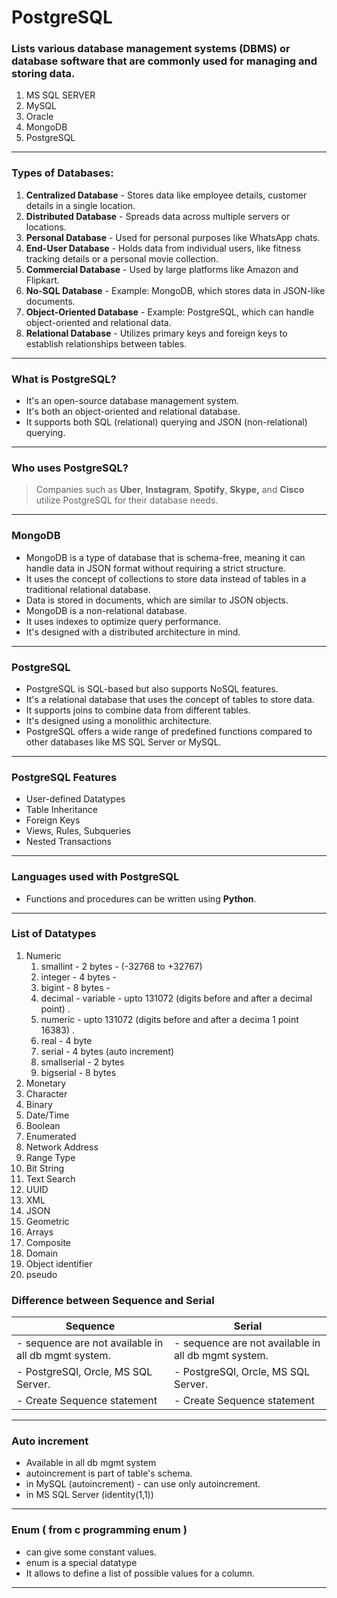 # PostgreSQL

### Lists various database management systems (DBMS) or database software that are commonly used for managing and storing data.

1. MS SQL SERVER
2. MySQL
3. Oracle
4. MongoDB
5. PostgreSQL
---
### Types of Databases:

1. __Centralized Database__ - Stores data like employee details, customer details in a single location.
2. __Distributed Database__ - Spreads data across multiple servers or locations.
3. __Personal Database__ - Used for personal purposes like WhatsApp chats.
4. __End-User Database__ - Holds data from individual users, like fitness tracking details or a personal movie collection.
5. __Commercial Database__ - Used by large platforms like Amazon and Flipkart.
6. __No-SQL Database__ - Example: MongoDB, which stores data in JSON-like documents.
7. __Object-Oriented Database__ - Example: PostgreSQL, which can handle object-oriented and relational data.
8. __Relational Database__ - Utilizes primary keys and foreign keys to establish relationships between tables.
---
### What is PostgreSQL?

- It's an open-source database management system.
- It's both an object-oriented and relational database.
- It supports both SQL (relational) querying and JSON (non-relational) querying.
---
### Who uses PostgreSQL?

> Companies such as __Uber__, __Instagram__, __Spotify__, __Skype,__ and __Cisco__ utilize PostgreSQL for their database needs.

---
### MongoDB

- MongoDB is a type of database that is schema-free, meaning it can handle data in JSON format without requiring a strict structure.
- It uses the concept of collections to store data instead of tables in a traditional relational database.
- Data is stored in documents, which are similar to JSON objects.
- MongoDB is a non-relational database.
- It uses indexes to optimize query performance.
- It's designed with a distributed architecture in mind.
---
### PostgreSQL

- PostgreSQL is SQL-based but also supports NoSQL features.
- It's a relational database that uses the concept of tables to store data.
- It supports joins to combine data from different tables.
- It's designed using a monolithic architecture.
- PostgreSQL offers a wide range of predefined functions compared to other databases like MS SQL Server or MySQL.
---
### PostgreSQL Features

- User-defined Datatypes
- Table Inheritance
- Foreign Keys
- Views, Rules, Subqueries
- Nested Transactions

---
### Languages used with PostgreSQL

- Functions and procedures can be written using __Python__.
---
### List of Datatypes

1. Numeric
    1. smallint 	- 2 bytes	-	(-32768 to +32767)
    2. integer	- 4 bytes	-
    3. bigint	- 8 bytes	- 	
    4. decimal	- variable 	- 	upto 131072 (digits before and after a decimal point) .
    5. numeric	- upto 131072 (digits before and after a decima 1 point 16383) .
    6. real		- 4 byte
    7. serial	- 4 bytes (auto increment)
    8. smallserial  - 2 bytes
    9. bigserial	- 8 bytes
2. Monetary
3. Character
4. Binary
5. Date/Time
6. Boolean
7. Enumerated 
8. Network Address
9. Range Type
10. Bit String
11. Text Search
12. UUID
13. XML
14. JSON
15. Geometric
16. Arrays
17. Composite
18. Domain
19. Object identifier
20. pseudo


### Difference between Sequence and Serial
| Sequence | Serial |
|---|---|
| - sequence are not available in all db mgmt system. | - sequence are not available in all db mgmt system.
| - PostgreSQl, Orcle, MS SQL Server. | - PostgreSQl, Orcle, MS SQL Server.
| - Create Sequence statement | - Create Sequence statement
---

### Auto increment

- Available in all db mgmt system
- autoincrement is part of table's schema.
- in MySQL (autoincrement) - can use only autoincrement.
- in MS SQL Server (identity(1,1))
---

### Enum ( from c programming enum )
- can give some constant values.
- enum is a special datatype
- It allows to define a list of possible values for a column.
---


